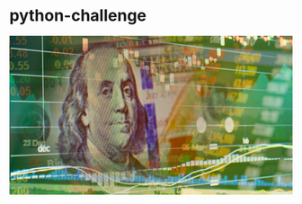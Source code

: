 # python-challenge
![alt test](https://github.com/jeffhoffmanmba/python-challenge/blob/master/PyBank/revenue-per-lead.png)
